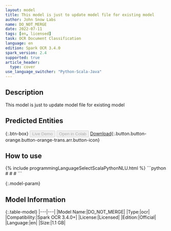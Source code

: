 ```yaml
---
layout: model
title: This model is just to update model file for existing model
author: John Snow Labs
name: DO_NOT_MERGE
date: 2022-07-11
tags: [en, licensed]
task: OCR Document Classification
language: en
edition: Spark OCR 3.4.0
spark_version: 2.4
supported: true
article_header:
  type: cover
use_language_switcher: "Python-Scala-Java"
---
```


## Description

This model is just to update model file for existing model

## Predicted Entities



{:.btn-box}
<button class="button button-orange" disabled>Live Demo</button>
<button class="button button-orange" disabled>Open in Colab</button>
[Download](https://s3.amazonaws.com/auxdata.johnsnowlabs.com/clinical/ocr/DO_NOT_MERGE_en_3.4.0_2.4_1657530560420.zip){:.button.button-orange.button-orange-trans.arr.button-icon}

## How to use



<div class="tabs-box" markdown="1">
{% include programmingLanguageSelectScalaPythonNLU.html %}
```python
#
#
#
```

</div>

{:.model-param}
## Model Information

{:.table-model}
|---|---|
|Model Name:|DO_NOT_MERGE|
|Type:|ocr|
|Compatibility:|Spark OCR 3.4.0+|
|License:|Licensed|
|Edition:|Official|
|Language:|en|
|Size:|1.1 GB|